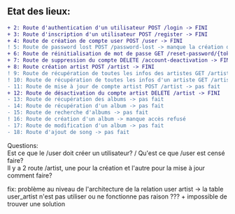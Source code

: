 ## Etat des lieux:

```diff
+ 2: Route d'authentication d'un utilisateur POST /login -> FINI  
+ 3: Route d'inscription d'un utilisateur POST /register -> FINI  
+ 4: Route de création de compte user POST /user -> FINI  
! 5: Route de password lost POST /password-lost -> manque la création des token avec expiration de 2 min  
+ 6: Route de réinitialisation de mot de passe GET /reset-password/{token} -> FINI  
+ 7: Route de suppression du compte DELETE /account-deactivation -> FINI  
+ 8: Route création artist POST /artist -> FINI  
! 9: Route de récupération de toutes les infos des artistes GET /artist -> manque success -> avatar
! 10: Route de récupération de toutes les infos d'un artiste GET /artist/{fullname} -> manque succes
- 11: Route de mise à jour de compte artist POST /artist -> pas fait  
+ 12: Route de désactivation du compte artist DELETE /artist -> FINI  
- 13: Route de récupération des albums -> pas fait  
- 14: Route de récupération d'un album -> pas fait  
- 15: Route de recherche d'albums -> pas fait  
! 16: Route de création d'un album -> manque accès refusé  
- 17: Route de modification d'un album -> pas fait  
- 18: Route d'ajout de song -> pas fait  
```
Questions:  
Est ce que le /user doit créer un utilisateur?  / Qu'est ce que /user est censé faire?  
Il y a 2 route /artist, une pour la création et l'autre pour la mise à jour comment faire?  

fix:
problème au niveau de l'architecture de la relation user artist -> la table user_artist n'est pas utiliser ou ne fonctionne pas raison ??? + impossible de trouver une solution